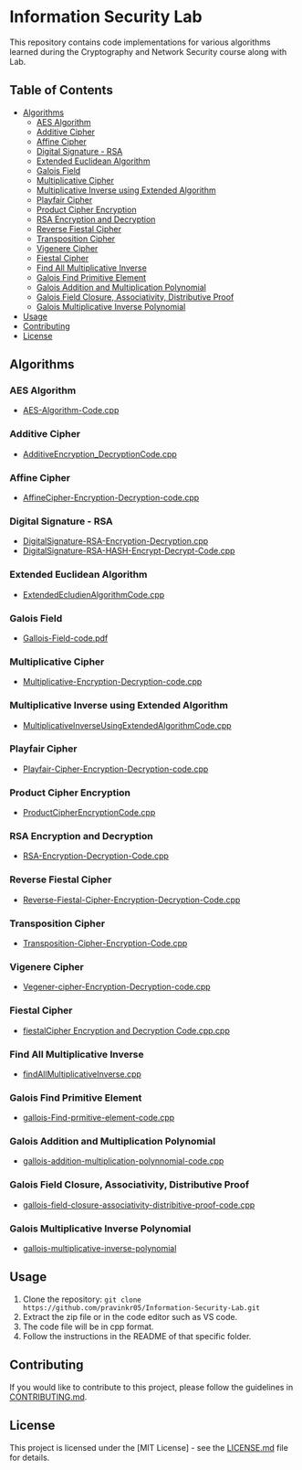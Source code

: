 # Information Security Lab

This repository contains code implementations for various algorithms learned during the Cryptography and Network Security course along with Lab.

## Table of Contents
- [Algorithms](#algorithms)
  - [AES Algorithm](#aes-algorithm)
  - [Additive Cipher](#additive-cipher)
  - [Affine Cipher](#affine-cipher)
  - [Digital Signature - RSA](#digital-signature-rsa)
  - [Extended Euclidean Algorithm](#extended-euclidean-algorithm)
  - [Galois Field](#galois-field)
  - [Multiplicative Cipher](#multiplicative-cipher)
  - [Multiplicative Inverse using Extended Algorithm](#multiplicative-inverse-using-extended-algorithm)
  - [Playfair Cipher](#playfair-cipher)
  - [Product Cipher Encryption](#product-cipher-encryption)
  - [RSA Encryption and Decryption](#rsa-encryption-and-decryption)
  - [Reverse Fiestal Cipher](#reverse-fiestal-cipher)
  - [Transposition Cipher](#transposition-cipher)
  - [Vigenere Cipher](#vigenere-cipher)
  - [Fiestal Cipher](#fiestal-cipher)
  - [Find All Multiplicative Inverse](#find-all-multiplicative-inverse)
  - [Galois Find Primitive Element](#galois-find-primitive-element)
  - [Galois Addition and Multiplication Polynomial](#galois-addition-and-multiplication-polynomial)
  - [Galois Field Closure, Associativity, Distributive Proof](#galois-field-closure-associativity-distributive-proof)
  - [Galois Multiplicative Inverse Polynomial](#galois-multiplicative-inverse-polynomial)
- [Usage](#usage)
- [Contributing](#contributing)
- [License](#license)


## Algorithms

### AES Algorithm

- [AES-Algorithm-Code.cpp](./AES-Algorithm-Code.cpp)

### Additive Cipher

- [AdditiveEncryption_DecryptionCode.cpp](./AdditiveEncryption_DecryptionCode.cpp)

### Affine Cipher

- [AffineCipher-Encryption-Decryption-code.cpp](./AffineCipher-Encryption-Decryption-code.cpp)

### Digital Signature - RSA

- [DigitalSignature-RSA-Encryption-Decryption.cpp](./DigitalSignature-RSA-Encryption-Decryption.cpp)
- [DigitalSignature-RSA-HASH-Encrypt-Decrypt-Code.cpp](./DigitalSignature-RSA-HASH-Encrypt-Decrypt-Code.cpp)

### Extended Euclidean Algorithm

- [ExtendedEcludienAlgorithmCode.cpp](./ExtendedEcludienAlgorithmCode.cpp)

### Galois Field

- [Gallois-Field-code.pdf](./Gallois-Field-code.pdf)

### Multiplicative Cipher

- [Multiplicative-Encryption-Decryption-code.cpp](./Multiplicative-Encryption-Decryption-code.cpp)

### Multiplicative Inverse using Extended Algorithm

- [MultiplicativeInverseUsingExtendedAlgorithmCode.cpp](./MultiplicativeInverseUsingExtendedAlgorithmCode.cpp)

### Playfair Cipher

- [Playfair-Cipher-Encryption-Decryption-code.cpp](./Playfair-Cipher-Encryption-Decryption-code.cpp)

### Product Cipher Encryption

- [ProductCipherEncryptionCode.cpp](./ProductCipherEncryptionCode.cpp.cpp)

### RSA Encryption and Decryption

- [RSA-Encryption-Decryption-Code.cpp](./RSA-Encryption-Decryption-Code.cpp)

### Reverse Fiestal Cipher

- [Reverse-Fiestal-Cipher-Encryption-Decryption-Code.cpp](./Reverse-Fiestal-Cipher-Encryption-Decryption-Code.cpp)

### Transposition Cipher

- [Transposition-Cipher-Encryption-Code.cpp](./Transposition-Cipher-Encryption-Code.cpp)

### Vigenere Cipher

- [Vegener-cipher-Encryption-Decryption-code.cpp](./Vegener-cipher-Encryption-Decryption-code.cpp)

### Fiestal Cipher

- [fiestalCipher Encryption and Decryption Code.cpp.cpp](./fiestalCipher%20Encryption%20and%20Decryption%20Code.cpp.cpp)

### Find All Multiplicative Inverse

- [findAllMultiplicativeInverse.cpp](./findAllMultiplicativeInverse.cpp)

### Galois Find Primitive Element

- [gallois-Find-prmitive-element-code.cpp](./gallois-Find-prmitive-element-code.cpp)

### Galois Addition and Multiplication Polynomial

- [gallois-addition-multiplication-polynnomial-code.cpp](./gallois-addition-multiplication-polynnomial-code.cpp)

### Galois Field Closure, Associativity, Distributive Proof

- [gallois-field-closure-associativity-distribitive-proof-code.cpp](./gallois-field-closure-associativity-distribitive-proof-code.cpp)

### Galois Multiplicative Inverse Polynomial

- [gallois-multiplicative-inverse-polynomial](./gallois-multiplicative-inverse-polynomial)

## Usage

1. Clone the repository: `git clone https://github.com/pravinkr05/Information-Security-Lab.git`
2. Extract the zip file or in the code editor such as VS code.
3. The code file will be in cpp format.
4. Follow the instructions in the README of that specific folder.

## Contributing

If you would like to contribute to this project, please follow the guidelines in [CONTRIBUTING.md](CONTRIBUTING.md).

## License

This project is licensed under the [MIT License] - see the [LICENSE.md](LICENSE.md) file for details.
